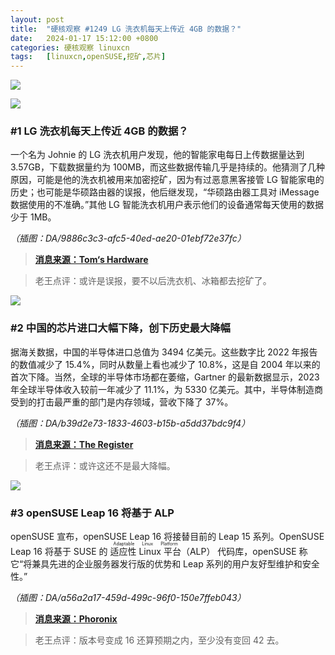 ```yaml
---
layout: post
title:	"硬核观察 #1249 LG 洗衣机每天上传近 4GB 的数据？"
date:	2024-01-17 15:12:00 +0800 
categories:	硬核观察 linuxcn 
tags:	[linuxcn,openSUSE,挖矿,芯片]
---
```



![](/Asserts/Images//attachment/album/202401/17/151033xsbfxd4bkfsrfyyx.jpg)


![](/Asserts/Images//attachment/album/202401/17/151105vo5l5l3owar7o7wo.png)


### #1 LG 洗衣机每天上传近 4GB 的数据？


一个名为 Johnie 的 LG 洗衣机用户发现，他的智能家电每日上传数据量达到 3.57GB，下载数据量约为 100MB，而这些数据传输几乎是持续的。他猜测了几种原因，可能是他的洗衣机被用来加密挖矿，因为有过恶意黑客接管 LG 智能家电的历史；也可能是华硕路由器的误报，他后继发现，“华硕路由器工具对 iMessage 数据使用的不准确。”其他 LG 智能洗衣机用户表示他们的设备通常每天使用的数据少于 1MB。


*（插图：DA/9886c3c3-afc5-40ed-ae20-01ebf72e37fc）*



> 
> **[消息来源：Tom‘s Hardware](https://www.tomshardware.com/networking/your-washing-machine-could-be-sending-37-gb-of-data-a-day)**
> 
> 
> 



> 
> 老王点评：或许是误报，要不以后洗衣机、冰箱都去挖矿了。
> 
> 
> 


![](/Asserts/Images//attachment/album/202401/17/151127hjumazppcjesje4h.png)


### #2 中国的芯片进口大幅下降，创下历史最大降幅


据海关数据，中国的半导体进口总值为 3494 亿美元。这些数字比 2022 年报告的数值减少了 15.4%，同时从数量上看也减少了 10.8%，这是自 2004 年以来的首次下降。当然，全球的半导体市场都在萎缩，Gartner 的最新数据显示，2023 年全球半导体收入较前一年减少了 11.1%，为 5330 亿美元。其中，半导体制造商受到的打击最严重的部门是内存领域，营收下降了 37%。


*（插图：DA/b39d2e73-1833-4603-b15b-a5dd37bdc9f4）*



> 
> **[消息来源：The Register](https://www.theregister.com/2024/01/16/china_chip_imports_fall/)**
> 
> 
> 



> 
> 老王点评：或许这还不是最大降幅。
> 
> 
> 


![](/Asserts/Images//attachment/album/202401/17/151201ggzmxi3mwqx33wgi.png)


### #3 openSUSE Leap 16 将基于 ALP


openSUSE 宣布，openSUSE Leap 16 将接替目前的 Leap 15 系列。OpenSUSE Leap 16 将基于 SUSE 的 <ruby> 适应性 Linux 平台 <rt>  Adaptable Linux Platform </rt></ruby>（ALP） 代码库，openSUSE 称它“将兼具先进的企业服务器发行版的优势和 Leap 系列的用户友好型维护和安全性。”


*（插图：DA/a56a2a17-459d-499c-96f0-150e7ffeb043）*



> 
> **[消息来源：Phoronix](https://www.phoronix.com/news/openSUSE-Leap-16-ALP-2024)**
> 
> 
> 



> 
> 老王点评：版本号变成 16 还算预期之内，至少没有变回 42 去。
> 
> 
>

